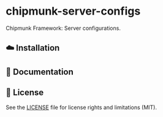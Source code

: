 # chipmunk-server-configs
Chipmunk Framework: Server configurations.

## :cloud: Installation

## :memo: Documentation

## :scroll: License

See the [LICENSE](LICENSE) file for license rights and limitations (MIT).